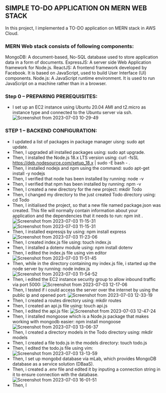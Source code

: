 ## SIMPLE TO-DO APPLICATION ON MERN WEB STACK
In this project, I implemented a TO-DO application on MERN stack in AWS Cloud.

### MERN Web stack consists of following components:

MongoDB: A document-based, No-SQL database used to store application data in a form of documents.
ExpressJS: A server side Web Application framework for Node.js.
ReactJS: A frontend framework developed by Facebook. It is based on JavaScript, used to build User Interface (UI) components.
Node.js: A JavaScript runtime environment. It is used to run JavaScript on a machine rather than in a browser.

### Step 0 – PREPARING PREREQUISITES:
* I set up an EC2 instance using Ubuntu 20.04 AMI and t2.micro as instance type and connected to the Ubuntu server via ssh.
  ![Screenshot from 2023-07-03 10-29-49](https://github.com/AbooHamzah/darey.io-pbl/assets/108676700/fc588595-56b6-43da-b683-13fcda51e481)

### STEP 1 – BACKEND CONFIGURATION:
* I updated a list of packages in package manager uisng: sudo apt update.
* Then, I upgraded all installed packages using: sudo apt upgrade.
* Then, I installed the Node.js 18.x LTS version using: curl -fsSL https://deb.nodesource.com/setup_18.x | sudo -E bash - .
* Then, I installed nodejs and npm using the command: sudo apt-get install -y nodejs
* Then, I verified that node has been installed by running: node -v
* Then, I verified that npm has been installed by running: npm -v
* Then, I created a new directory for the new project: mkdir Todo
* Then, I changed my directory to the just created Todo directory using: cd Todo
* Then, I initialised the project, so that a new file named package.json was created. This file will normally contain information about your application and the dependencies that it needs to run: npm init .![Screenshot from 2023-07-03 11-15-31](https://github.com/AbooHamzah/darey.io-pbl/assets/108676700/fed73bbc-da50-46fa-95d1-2a1e121c60af)
  ![Screenshot from 2023-07-03 11-15-31](https://github.com/AbooHamzah/darey.io-pbl/assets/108676700/f17ae083-84bd-4601-9c4c-103ea5b77e2b)
* Then, I installed expressjs by using: npm install express
  ![Screenshot from 2023-07-03 11-23-06](https://github.com/AbooHamzah/darey.io-pbl/assets/108676700/ff2b0135-bbff-4f62-8541-43bf01740836)
* Then, I created index.js file using: touch index.js
* Then, I installed a dotenv module using: npm install dotenv
* Then, I edited the index.js file using vim editor
  ![Screenshot from 2023-07-03 11-51-45](https://github.com/AbooHamzah/darey.io-pbl/assets/108676700/bb5efcaf-4acb-46ac-9466-08f1362e29ac)
* Then, while in the directory containing my index.js file, i started up the node server by running: node index.js
  ![Screenshot from 2023-07-03 11-54-52](https://github.com/AbooHamzah/darey.io-pbl/assets/108676700/2c65603d-09c7-44ac-8e30-283abf687a39)
* Then, i edited the EC2 instance security group to allow inbound traffic via port 5000:
  ![Screenshot from 2023-07-03 12-17-06](https://github.com/AbooHamzah/darey.io-pbl/assets/108676700/b8eddb24-6748-4561-8f1c-96d199fedbcd)
* Then, I tested if i could access the server over the internet by using the public ip and opened port:
  ![Screenshot from 2023-07-03 12-33-19](https://github.com/AbooHamzah/darey.io-pbl/assets/108676700/eaca8374-3089-4bbc-a247-f86d23d303c9)
* Then, I created a routes directory using: mkdir routes
* Then, I created an api.js file using: touch api.js
* Then, I edited the api.js file:
  ![Screenshot from 2023-07-03 12-47-24](https://github.com/AbooHamzah/darey.io-pbl/assets/108676700/d00e121c-a839-4a89-924c-c7c4ff47dd03)
* Then, I installed mongoose which is a Node.js package that makes working with mongodb easier: npm install mongoose
  ![Screenshot from 2023-07-03 13-06-37](https://github.com/AbooHamzah/darey.io-pbl/assets/108676700/de84d38d-6cf6-4592-a2f6-60ee76affd5e)
* Then, I created a directory models in the Todo directory using: mkdir models
* Then, I created a file todo.js in the models directory: touch todo.js
* Then, I edited the todo.js file using vim:
  ![Screenshot from 2023-07-03 13-13-59](https://github.com/AbooHamzah/darey.io-pbl/assets/108676700/22ea9fb3-b1e0-4015-90f5-07b3a1f375c1)
* Then, I set up mongobd database via mLab, which provides MongoDB database as a service solution (DBaaS).
* Then, i created a .env file and edited it by inputing a connection string in it to ensure connection with the database.
    ![Screenshot from 2023-07-03 16-01-51](https://github.com/AbooHamzah/darey.io-pbl/assets/108676700/a810ec5b-06b0-4217-8a32-b25b89c579f0)
* Then, I

